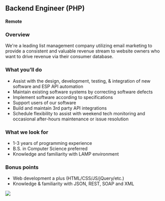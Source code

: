 ## Backend Engineer (PHP)
#### Remote

### Overview
We're a leading list management company utilizing email marketing to provide a consistent and valuable revenue stream to website owners who want to drive revenue via their consumer database.

### What you’ll do
+	Assist with the design, development, testing, & integration of new software and ESP API automation
+	Maintain existing software systems by correcting software defects
+	Implement software according to specifications
+	Support users of our software
+	Build and maintain 3rd party API integrations
+	Schedule flexibility to assist with weekend tech monitoring and occasional after-hours maintenance or issue resolution

### What we look for
+	1-3 years of programming experience
+	B.S. in Computer Science preferred
+	Knowledge and familiarity with LAMP environment

### Bonus points
+	Web development a plus (HTML/CSS/JS/jQuery/etc.)
+	Knowledge & familiarity with JSON, REST, SOAP and XML


[<img src='https://dabuttonfactory.com/button.png?t=Learn+More&f=Calibri-Bold&ts=24&tc=fff&hp=20&vp=8&c=5&bgt=unicolored&bgc=29aafe'>](https://letsrockit.co/job/qwxsluluym94-backend-engineer-php)
